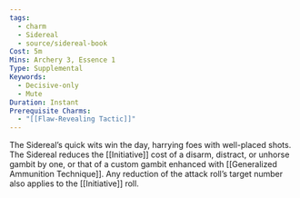 ```yaml
---
tags:
  - charm
  - Sidereal
  - source/sidereal-book
Cost: 5m
Mins: Archery 3, Essence 1
Type: Supplemental
Keywords:
  - Decisive-only
  - Mute
Duration: Instant
Prerequisite Charms:
  - "[[Flaw-Revealing Tactic]]"
---
```

The Sidereal’s quick wits win the day, harrying foes with well-placed shots. The Sidereal reduces the [[Initiative]] cost of a disarm, distract, or unhorse gambit by one, or that of a custom gambit enhanced with [[Generalized Ammunition Technique]]. Any reduction of the attack roll’s target number also applies to the [[Initiative]] roll.